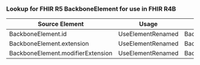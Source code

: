 ### Lookup for FHIR R5 BackboneElement for use in FHIR R4B

| Source Element | Usage | Target |
| -------------- | ----- | ------ |
| BackboneElement.id | UseElementRenamed | BackboneElement.id |
| BackboneElement.extension | UseElementRenamed | BackboneElement.extension |
| BackboneElement.modifierExtension | UseElementRenamed | BackboneElement.modifierExtension |
